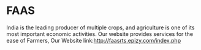 # FAAS
India is the leading producer of multiple crops, and agriculture is one of its most important economic activities.
Our website provides services for the ease of Farmers,
Our Website link:http://faasrts.epizy.com/index.php

